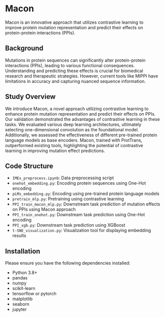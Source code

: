 # Macon

Macon is an innovative approach that utilizes contrastive learning to improve protein mutation representation and predict their effects on protein-protein interactions (PPIs).

## Background

Mutations in protein sequences can significantly alter protein-protein interactions (PPIs), leading to various functional consequences. Understanding and predicting these effects is crucial for biomedical research and therapeutic strategies. However, current tools like MIPPI have limitations in accuracy and capturing nuanced sequence information.

## Study Overview

We introduce Macon, a novel approach utilizing contrastive learning to enhance protein mutation representation and predict their effects on PPIs. Our validation demonstrated the advantages of contrastive learning in these tasks. We evaluated various deep learning architectures, ultimately selecting one-dimensional convolution as the foundational model. Additionally, we assessed the effectiveness of different pre-trained protein language models as base encoders. Macon, trained with ProtTrans, outperformed existing tools, highlighting the potential of contrastive learning in improving mutation effect predictions.

## Code Structure

- `IMEx_preprocess.ipynb`: Data preprocessing script
- `onehot_embedding.py`: Encoding protein sequences using One-Hot encoding
- `pLMs_embedding.py`: Encoding using pre-trained protein language models
- `pretrain_mlp.py`: Pretraining using contrastive learning
- `PPI_train_macon_mlp.py`: Downstream task prediction of mutation effects on PPIs using Macon approach
- `PPI_train_onehot.py`: Downstream task prediction using One-Hot encoding
- `PPI_xgb.py`: Downstream task prediction using XGBoost
- `t-SNE_visualization.py`: Visualization tool for displaying embedding results

## Installation

Please ensure you have the following dependencies installed:

- Python 3.8+
- pandas
- numpy
- scikit-learn
- tensorflow or pytorch
- matplotlib
- seaborn
- jupyter
